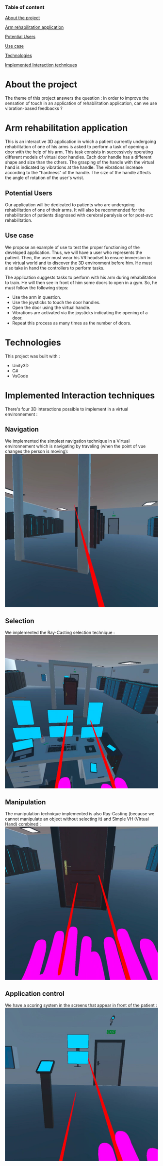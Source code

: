 ### Table of content 
[About the project](https://github.com/lotfiferaga/application_for_arm_rehabilitation#about-the-project)

[Arm rehabilitation application](https://github.com/lotfiferaga/application_for_arm_rehabilitation#arm-rehabilitation-application)

[Potential Users](https://github.com/lotfiferaga/application_for_arm_rehabilitation#potential-user)

[Use case](https://github.com/lotfiferaga/application_for_arm_rehabilitation#use-case)

[Technologies](https://github.com/lotfiferaga/application_for_arm_rehabilitation#technologies)

[Implemented Interaction techniques](https://github.com/lotfiferaga/application_for_arm_rehabilitation#implemented-interaction-techniques)


# About the project
The theme of this project answers the question : 
In order to improve the sensation of touch in an application of
rehabilitation application, can we use vibration-based
feedbacks ?

# Arm rehabilitation application
This is an interactive 3D application in which a patient currently undergoing rehabilitation of one of his arms is asked to perform a task of opening a door with the help of his arm. This task consists in successively operating different models of virtual door handles. Each door handle has a different shape and size than the others.
The grasping of the handle with the virtual hand is indicated by vibrations at the handle. The vibrations increase according to the "hardness" of the handle. The size of the handle affects the angle of rotation of the user's wrist.

## Potential Users
Our application will be dedicated to patients who are undergoing rehabilitation of one of their
arms. It will also be recommended for the rehabilitation of patients diagnosed with
cerebral paralysis or for post-avc rehabilitation.

## Use case
We propose an example of use to test the proper functioning of the developed application. Thus, we will have a user who represents the patient. Then, the user must wear his VR headset to ensure immersion in the virtual world and to discover the 3D environment before him. He must also take in hand the controllers to perform tasks.

The application suggests tasks to perform with his arm during rehabilitation to train. He will then see in front of him some doors to open in a gym. So, he must follow the following steps: 

- Use the arm in question.
- Use the joysticks to touch the door handles.
- Open the door using the virtual handle.
- Vibrations are activated via the joysticks indicating the opening of a door.
- Repeat this process as many times as the number of doors.

# Technologies 
This project was built with : 
- Unity3D 
- C#
- VsCode 

# Implemented Interaction techniques 
There's four 3D interactions possible to implement in a virtual environnement : 

## Navigation 
We implemented the simplest navigation technique in a Virtual environnement which is navigating by traveling (when the point of vue changes the person is moving): 
![Screenshot](https://github.com/lotfiferaga/application_for_arm_rehabilitation/blob/main/screens/image%20(1).jpg)
## Selection 
We implemented the Ray-Casting selection technique : 
![Screenshot](https://github.com/lotfiferaga/application_for_arm_rehabilitation/blob/main/screens/image%20(4).jpg)

## Manipulation 
The manipulation technique implemented is also Ray-Casting (because we cannot manipulate an object without selecting it) and Simple VH (Virtual Hand) combined :
![Screenshot](https://github.com/lotfiferaga/application_for_arm_rehabilitation/blob/main/screens/image%20(2).jpg)

## Application control
We have a scoring system in the screens that appear in front of the patient : 
![Screenshot](https://github.com/lotfiferaga/application_for_arm_rehabilitation/blob/main/screens/image%20(3).jpg)



